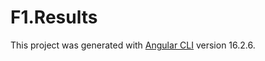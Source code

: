 # F1.Results

This project was generated with [Angular CLI](https://github.com/angular/angular-cli) version 16.2.6.

